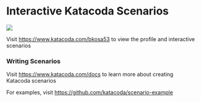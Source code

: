 # Interactive Katacoda Scenarios

[![](http://shields.katacoda.com/katacoda/bkosa53/count.svg)](https://www.katacoda.com/bkosa53 "Get your profile on Katacoda.com")

Visit https://www.katacoda.com/bkosa53 to view the profile and interactive scenarios

### Writing Scenarios
Visit https://www.katacoda.com/docs to learn more about creating Katacoda scenarios

For examples, visit https://github.com/katacoda/scenario-example
